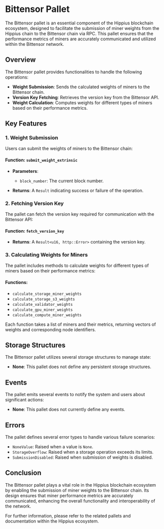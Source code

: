 # Bittensor Pallet

The Bittensor pallet is an essential component of the Hippius blockchain ecosystem, designed to facilitate the submission of miner weights from the Hippius chain to the Bittensor chain via RPC. This pallet ensures that the performance metrics of miners are accurately communicated and utilized within the Bittensor network.

## Overview

The Bittensor pallet provides functionalities to handle the following operations:

- **Weight Submission**: Sends the calculated weights of miners to the Bittensor chain.
- **Version Key Fetching**: Retrieves the version key from the Bittensor API.
- **Weight Calculation**: Computes weights for different types of miners based on their performance metrics.

## Key Features

### 1. Weight Submission

Users can submit the weights of miners to the Bittensor chain:

#### Function: `submit_weight_extrinsic`

- **Parameters**:
  - `block_number`: The current block number.

- **Returns**: A `Result` indicating success or failure of the operation.

### 2. Fetching Version Key

The pallet can fetch the version key required for communication with the Bittensor API:

#### Function: `fetch_version_key`

- **Returns**: A `Result<u16, http::Error>` containing the version key.

### 3. Calculating Weights for Miners

The pallet includes methods to calculate weights for different types of miners based on their performance metrics:

#### Functions:
- `calculate_storage_miner_weights`
- `calculate_storage_s3_weights`
- `calculate_validator_weights`
- `calculate_gpu_miner_weights`
- `calculate_compute_miner_weights`

Each function takes a list of miners and their metrics, returning vectors of weights and corresponding node identifiers.

## Storage Structures

The Bittensor pallet utilizes several storage structures to manage state:

- **None**: This pallet does not define any persistent storage structures.

## Events

The pallet emits several events to notify the system and users about significant actions:

- **None**: This pallet does not currently define any events.

## Errors

The pallet defines several error types to handle various failure scenarios:

- `NoneValue`: Raised when a value is `None`.
- `StorageOverflow`: Raised when a storage operation exceeds its limits.
- `SubmissionDisabled`: Raised when submission of weights is disabled.


## Conclusion

The Bittensor pallet plays a vital role in the Hippius blockchain ecosystem by enabling the submission of miner weights to the Bittensor chain. Its design ensures that miner performance metrics are accurately communicated, enhancing the overall functionality and interoperability of the network.

For further information, please refer to the related pallets and documentation within the Hippius ecosystem.
